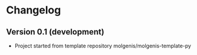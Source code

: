 # Changelog

## Version 0.1 (development)

- Project started from template repository molgenis/molgenis-template-py
